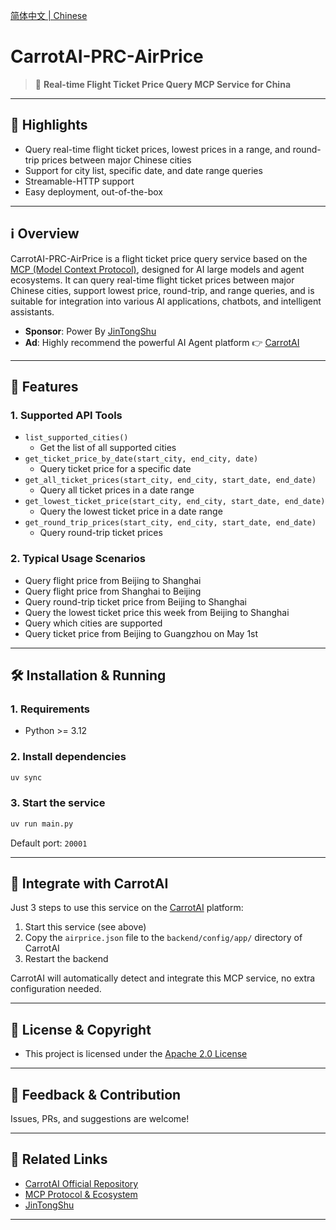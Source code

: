 [简体中文 | Chinese](./README.zh-CN.md)

# CarrotAI-PRC-AirPrice

> 🚄 **Real-time Flight Ticket Price Query MCP Service for China**

---

## 🌟 Highlights
- Query real-time flight ticket prices, lowest prices in a range, and round-trip prices between major Chinese cities
- Support for city list, specific date, and date range queries
- Streamable-HTTP support
- Easy deployment, out-of-the-box

---

## ℹ️ Overview
CarrotAI-PRC-AirPrice is a flight ticket price query service based on the [MCP (Model Context Protocol)](https://modelcontextprotocol.io/introduction), designed for AI large models and agent ecosystems. It can query real-time flight ticket prices between major Chinese cities, support lowest price, round-trip, and range queries, and is suitable for integration into various AI applications, chatbots, and intelligent assistants.

- **Sponsor**: Power By [JinTongShu](https://jintongshu.com/)
- **Ad**: Highly recommend the powerful AI Agent platform 👉 [CarrotAI](https://github.com/Xingsandesu/CarrotAI)

---

## 🚀 Features

### 1. Supported API Tools
- `list_supported_cities()`
    - Get the list of all supported cities
- `get_ticket_price_by_date(start_city, end_city, date)`
    - Query ticket price for a specific date
- `get_all_ticket_prices(start_city, end_city, start_date, end_date)`
    - Query all ticket prices in a date range
- `get_lowest_ticket_price(start_city, end_city, start_date, end_date)`
    - Query the lowest ticket price in a date range
- `get_round_trip_prices(start_city, end_city, start_date, end_date)`
    - Query round-trip ticket prices

### 2. Typical Usage Scenarios
- Query flight price from Beijing to Shanghai
- Query flight price from Shanghai to Beijing
- Query round-trip ticket price from Beijing to Shanghai
- Query the lowest ticket price this week from Beijing to Shanghai
- Query which cities are supported
- Query ticket price from Beijing to Guangzhou on May 1st

---

## 🛠️ Installation & Running

### 1. Requirements
- Python >= 3.12

### 2. Install dependencies
```bash
uv sync
```

### 3. Start the service
```bash
uv run main.py
```
Default port: `20001`

---

## 🤖 Integrate with CarrotAI

Just 3 steps to use this service on the [CarrotAI](https://github.com/Xingsandesu/CarrotAI) platform:
1. Start this service (see above)
2. Copy the `airprice.json` file to the `backend/config/app/` directory of CarrotAI
3. Restart the backend

CarrotAI will automatically detect and integrate this MCP service, no extra configuration needed.

---

## 📄 License & Copyright

- This project is licensed under the [Apache 2.0 License](https://www.apache.org/licenses/LICENSE-2.0)

---

## 💬 Feedback & Contribution

Issues, PRs, and suggestions are welcome!

---

## 🔗 Related Links
- [CarrotAI Official Repository](https://github.com/Xingsandesu/CarrotAI)
- [MCP Protocol & Ecosystem](https://github.com/punkpeye/awesome-mcp-clients)
- [JinTongShu](https://jintongshu.com/)

---
